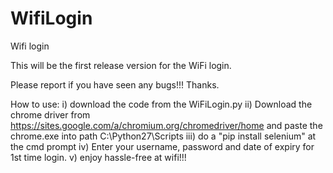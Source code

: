 # WifiLogin
Wifi login 

This will be the first release version for the WiFi login. 

Please report if you have seen any bugs!!! Thanks.

How to use:
i) download the code from the WiFiLogin.py
ii) Download the chrome driver from https://sites.google.com/a/chromium.org/chromedriver/home and paste the chrome.exe into path C:\Python27\Scripts 
iii) do a "pip install selenium" at the cmd prompt
iv) Enter your username, password and date of expiry for 1st time login. 
v) enjoy hassle-free at wifi!!!
